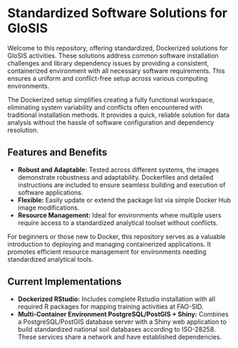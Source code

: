 # Standardized Software Solutions for GloSIS

Welcome to this repository, offering standardized, Dockerized solutions for GloSIS activities. These solutions address common software installation challenges and library dependency issues by providing a consistent, containerized environment with all necessary software requirements. This ensures a uniform and conflict-free setup across various computing environments.

The Dockerized setup simplifies creating a fully functional workspace, eliminating system variability and conflicts often encountered with traditional installation methods. It provides a quick, reliable solution for data analysis without the hassle of software configuration and dependency resolution.

## Features and Benefits
- **Robust and Adaptable:** Tested across different systems, the images demonstrate robustness and adaptability. Dockerfiles and detailed instructions are included to ensure seamless building and execution of software applications.
- **Flexible:** Easily update or extend the package list via simple Docker Hub image modifications.
- **Resource Management:** Ideal for environments where multiple users require access to a standardized analytical toolset without conflicts.

For beginners or those new to Docker, this repository serves as a valuable introduction to deploying and managing containerized applications. It promotes efficient resource management for environments needing standardized analytical tools.

## Current Implementations
- **Dockerized RStudio:** Includes complete Rstudio installation with all required R packages for mapping training activities at FAO-SID.
- **Multi-Container Environment PostgreSQL/PostGIS + Shiny:** Combines a PostgreSQL/PostGIS database server with a Shiny web application to build standardized national soil databases according to ISO-28258. These services share a network and have established dependencies.

